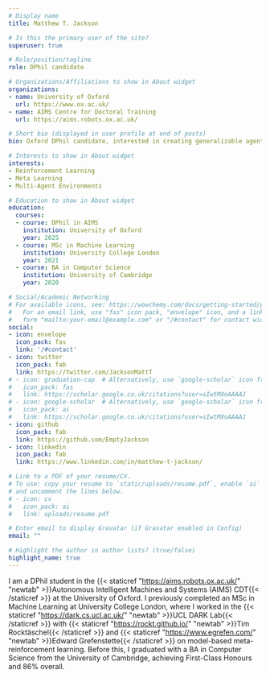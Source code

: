 ```yaml
---
# Display name
title: Matthew T. Jackson

# Is this the primary user of the site?
superuser: true

# Role/position/tagline
role: DPhil candidate

# Organizations/Affiliations to show in About widget
organizations:
- name: University of Oxford
  url: https://www.ox.ac.uk/
- name: AIMS Centre for Doctoral Training
  url: https://aims.robots.ox.ac.uk/

# Short bio (displayed in user profile at end of posts)
bio: Oxford DPhil candidate, interested in creating generalizable agents for real-world systems.

# Interests to show in About widget
interests:
- Reinforcement Learning
- Meta Learning
- Multi-Agent Environments

# Education to show in About widget
education:
  courses:
  - course: DPhil in AIMS
    institution: University of Oxford
    year: 2025
  - course: MSc in Machine Learning
    institution: University College London
    year: 2021
  - course: BA in Computer Science
    institution: University of Cambridge
    year: 2020

# Social/Academic Networking
# For available icons, see: https://wowchemy.com/docs/getting-started/page-builder/#icons
#   For an email link, use "fas" icon pack, "envelope" icon, and a link in the
#   form "mailto:your-email@example.com" or "/#contact" for contact widget.
social:
- icon: envelope
  icon_pack: fas
  link: '/#contact'
- icon: twitter
  icon_pack: fab
  link: https://twitter.com/JacksonMattT
# - icon: graduation-cap  # Alternatively, use `google-scholar` icon from `ai` icon pack
#   icon_pack: fas
#   link: https://scholar.google.co.uk/citations?user=sIwtMXoAAAAJ
# - icon: google-scholar  # Alternatively, use `google-scholar` icon from `ai` icon pack
#   icon_pack: ai
#   link: https://scholar.google.co.uk/citations?user=sIwtMXoAAAAJ
- icon: github
  icon_pack: fab
  link: https://github.com/EmptyJackson
- icon: linkedin
  icon_pack: fab
  link: https://www.linkedin.com/in/matthew-t-jackson/

# Link to a PDF of your resume/CV.
# To use: copy your resume to `static/uploads/resume.pdf`, enable `ai` icons in `params.toml`, 
# and uncomment the lines below.
# - icon: cv
#   icon_pack: ai
#   link: uploads/resume.pdf

# Enter email to display Gravatar (if Gravatar enabled in Config)
email: ""

# Highlight the author in author lists? (true/false)
highlight_name: true
---
```


I am a DPhil student in the {{< staticref "https://aims.robots.ox.ac.uk/" "newtab" >}}Autonomous Intelligent Machines and Systems (AIMS) CDT{{< /staticref >}} at the University of Oxford. I previously completed an MSc in Machine Learning at University College London, where I worked in the {{< staticref "https://dark.cs.ucl.ac.uk/" "newtab" >}}UCL DARK Lab{{< /staticref >}} with {{< staticref "https://rockt.github.io/" "newtab" >}}Tim Rocktäschel{{< /staticref >}} and {{< staticref "https://www.egrefen.com/" "newtab" >}}Edward Grefenstette{{< /staticref >}} on model-based meta-reinforcement learning. Before this, I graduated with a BA in Computer Science from the University of Cambridge, achieving First-Class Honours and 86% overall.

<!-- {{< icon name="download" pack="fas" >}} Download my {{< staticref "uploads/demo_resume.pdf" "newtab" >}}resumé{{< /staticref >}}. -->
